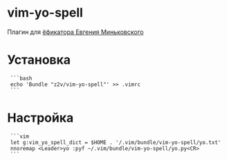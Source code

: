 vim-yo-spell
============

Плагин для [ёфикатора Евгения Миньковского][yo]

# Установка

     ```bash
     echo 'Bundle "z2v/vim-yo-spell"' >> .vimrc
     ```

# Настройка

     ```vim
     let g:vim_yo_spell_dict = $HOME . '/.vim/bundle/vim-yo-spell/yo.txt'
     nnoremap <Leader>yo :pyf ~/.vim/bundle/vim-yo-spell/yo.py<CR>
     ```

[yo]: http://python.anabar.ru/yo.htm
